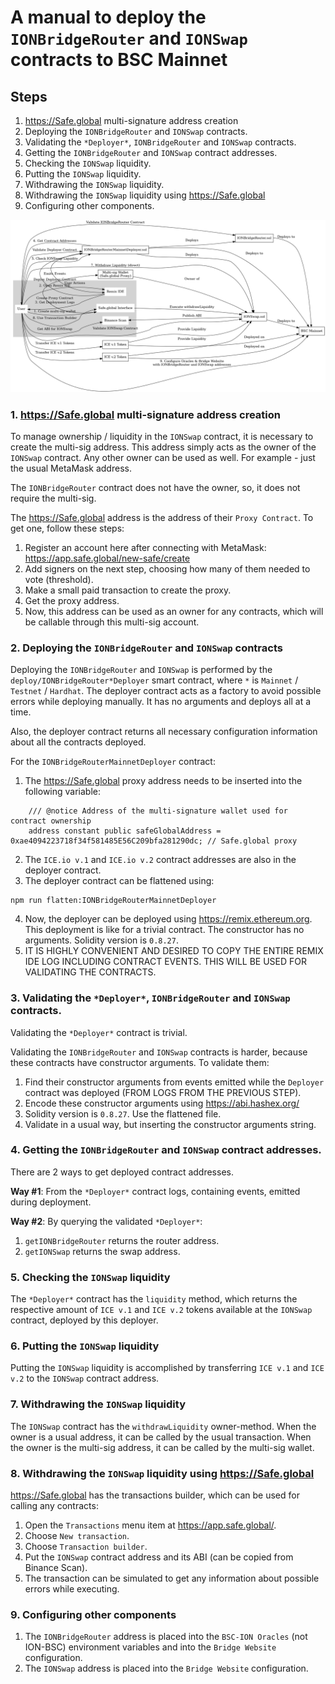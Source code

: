 # A manual to deploy the `IONBridgeRouter` and `IONSwap` contracts to BSC Mainnet

## Steps
1. https://Safe.global multi-signature address creation
2. Deploying the `IONBridgeRouter` and `IONSwap` contracts.
3. Validating the `*Deployer*`, `IONBridgeRouter` and `IONSwap` contracts.
4. Getting the `IONBridgeRouter` and `IONSwap` contract addresses.
5. Checking the `IONSwap` liquidity.
6. Putting the `IONSwap` liquidity.
7. Withdrawing the `IONSwap` liquidity.
8. Withdrawing the `IONSwap` liquidity using https://Safe.global 
9. Configuring other components.

![deploy-mainnet.png](./deploy-mainnet.png)

### 1. https://Safe.global multi-signature address creation
To manage ownership / liquidity in the `IONSwap` contract, it is necessary to create the multi-sig address. This address simply acts as the owner of the `IONSwap` contract.
Any other owner can be used as well. For example - just the usual MetaMask address. 

The `IONBridgeRouter` contract does not have the owner, so, it does not require the multi-sig.

The https://Safe.global address is the address of their `Proxy Contract`. To get one, follow these steps:
1. Register an account here after connecting with MetaMask: https://app.safe.global/new-safe/create
2. Add signers on the next step, choosing how many of them needed to vote (threshold).
3. Make a small paid transaction to create the proxy. 
4. Get the proxy address.
5. Now, this address can be used as an owner for any contracts, which will be callable through this multi-sig account.

### 2. Deploying the `IONBridgeRouter` and `IONSwap` contracts
Deploying the `IONBridgeRouter` and `IONSwap` is performed by the `deploy/IONBridgeRouter*Deployer` smart contract, where `*` is `Mainnet` / `Testnet` / `Hardhat`.
The deployer contract acts as a factory to avoid possible errors while deploying manually. It has no arguments and deploys all at a time.

Also, the deployer contract returns all necessary configuration information about all the contracts deployed.

For the `IONBridgeRouterMainnetDeployer` contract:
1. The https://Safe.global proxy address needs to be inserted into the following variable:
```solidity
    /// @notice Address of the multi-signature wallet used for contract ownership
    address constant public safeGlobalAddress = 0xae4094223718f34f581485E56C209bfa281290dc; // Safe.global proxy
```
2. The `ICE.io v.1` and `ICE.io v.2` contract addresses are also in the deployer contract.
3. The deployer contract can be flattened using:
```shell
npm run flatten:IONBridgeRouterMainnetDeployer
```
4. Now, the deployer can be deployed using https://remix.ethereum.org. This deployment is like for a trivial contract. The constructor has no arguments. Solidity version is `0.8.27`.
5. IT IS HIGHLY CONVENIENT AND DESIRED TO COPY THE ENTIRE REMIX IDE LOG INCLUDING CONTRACT EVENTS. THIS WILL BE USED FOR VALIDATING THE CONTRACTS.


### 3. Validating the `*Deployer*`, `IONBridgeRouter` and `IONSwap` contracts.
Validating the `*Deployer*` contract is trivial.

Validating the `IONBridgeRouter` and `IONSwap` contracts is harder, because these contracts have constructor arguments. To validate them:
1. Find their constructor arguments from events emitted while the `Deployer` contract was deployed (FROM LOGS FROM THE PREVIOUS STEP).
2. Encode these constructor arguments using https://abi.hashex.org/
3. Solidity version is `0.8.27`. Use the flattened file.
4. Validate in a usual way, but inserting the constructor arguments string.

### 4. Getting the `IONBridgeRouter` and `IONSwap` contract addresses.
There are 2 ways to get deployed contract addresses.

**Way #1**: From the `*Deployer*` contract logs, containing events, emitted during deployment.

**Way #2**: By querying the validated `*Deployer*`:
1. `getIONBridgeRouter` returns the router address.
2. `getIONSwap` returns the swap address.

### 5. Checking the `IONSwap` liquidity
The `*Deployer*` contract has the `liquidity` method, which returns the respective amount of `ICE v.1` and `ICE v.2` tokens available at the `IONSwap` contract, deployed by this deployer.

### 6. Putting the `IONSwap` liquidity
Putting the `IONSwap` liquidity is accomplished by transferring `ICE v.1` and `ICE v.2` to the `IONSwap` contract address.

### 7. Withdrawing the `IONSwap` liquidity
The `IONSwap` contract has the `withdrawLiquidity` owner-method. When the owner is a usual address, it can be called by the usual transaction.
When the owner is the multi-sig address, it can be called by the multi-sig wallet.

### 8. Withdrawing the `IONSwap` liquidity using https://Safe.global
https://Safe.global has the transactions builder, which can be used for calling any contracts:
1. Open the `Transactions` menu item at https://app.safe.global/.
2. Choose `New transaction`.
3. Choose `Transaction builder`.
4. Put the `IONSwap` contract address and its ABI (can be copied from Binance Scan).
5. The transaction can be simulated to get any information about possible errors while executing.

### 9. Configuring other components 
1. The `IONBridgeRouter` address is placed into the `BSC-ION Oracles` (not ION-BSC) environment variables and into the `Bridge Website` configuration.
2. The `IONSwap` address is placed into the `Bridge Website` configuration.

